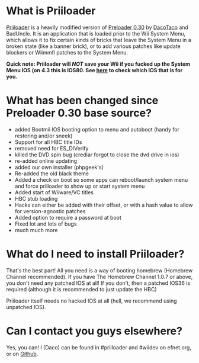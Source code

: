 # What is Priiloader #

[Priiloader](http://wiibrew.org/wiki/Priiloader) is a heavily modified version of [Preloader 0.30](http://wiibrew.org/wiki/Preloader) by [DacoTaco](http://wiibrew.org/wiki/User:DacoTaco) and BadUncle.
It is an application that is loaded prior to the Wii System Menu, which allows it to fix certain kinds of bricks that leave the System Menu in a broken state (like a banner brick), or to add various patches like update blockers or Wiimmfi patches to the System Menu. 

**Quick note: Priiloader will _NOT_ save your Wii if you fucked up the System Menu IOS (on 4.3 this is IOS80. See [here](http://wiibrew.org/wiki/IOS_History) to check which IOS that is for you.**
# What has been changed since Preloader 0.30 base source? #

  * added Bootmii IOS booting option to menu and autoboot (handy for restoring and/or sneek)
  * Support for all HBC title IDs
  * removed need for ES\_DIVerify
  * killed the DVD spin bug (crediar forgot to close the dvd drive in ios)
  * re-added online updating
  * added our own installer (phpgeek's)
  * Re-added the old black theme
  * Added a check on boot so some apps can reboot/launch system menu and force priiloader to show up or start system menu
  * Added start of Wiiware/VC titles
  * HBC stub loading 
  * Hacks can either be added with their offset, or with a hash value to allow for version-agnostic patches
  * Added option to require a password at boot
  * Fixed lot and lots of bugs
  * much much more


# What do I need to install Priiloader? #

That's the best part! All you need is a way of booting homebrew (Homebrew Channel recommended). If you have The Homebrew Channel 1.0.7 or above, you don't need any patched IOS at all! If you don't, then a patched IOS36 is required (although it is recommended to just update the HBC)

Priiloader itself needs no hacked IOS at all (hell, we recommend using unpatched IOS).

# Can I contact you guys elsewhere? #
Yes, you can! I (Daco) can be found in #priiloader and #wiidev on efnet.org, or on [Github](https://github.com/DacoTaco). 
